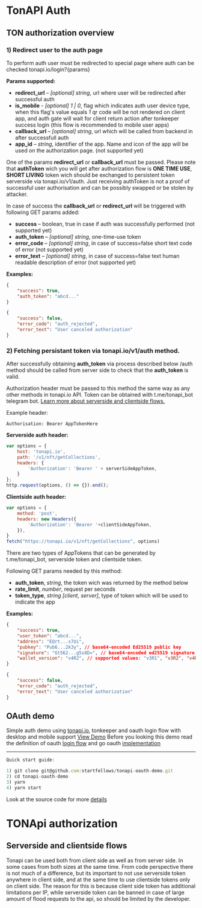 # TonAPI Auth

## TON authorization overview
### 1) Redirect user to the auth page
To perform auth user must be redirected to special page where auth can be checked
tonapi.io/login?{params}

**Params supported:**
* **redirect_url** – *[optional]* *string*, url where user will be redirected after successful auth
* **is_mobile** - *[optional]* *1 | 0*, flag which indicates auth user device type, when this flag's value equals *1* qr code will be not rendered on client app, and auth gate will wait for client return action after tonkeeper success login (this flow is recommended to mobile user apps)
* **callback_url** – *[optional]* *string*, url which will be called from backend in after successfull auth
* **app_id** – *string*, identifier of the app. Name and icon of the app will be used on the authorization page. (not supported yet)


One of the params **redirect_url** or **callback_url** must be passed. Please note that **authToken** wich you will get after authorization flow is **ONE TIME USE**, **SHORT LIVING** token wich should be exchanged to persistent token serverside via tonapi.io/v1/auth. Just receiving authToken is not a proof of successful user authorisation and can be possibly swapped or be stolen by attacker.

In case of success the **callback_url** or **redirect_url** will be triggered with following GET params added:
* **success** – boolean, true in case if auth was successfully performed (not supported yet)
* **auth_token** – *[optional]* *string*, one-time-use token  
* **error_code** – *[optional]* *string*, in case of success=false short text code of error (not supported yet)
* **error_text** – *[optional]* *string*, in case of success=false text human readable description of error (not supported yet)

**Examples:**
```JSON
{
    "success": true,
    "auth_token": "abcd..."
}
```
```JSON
{
    "success": false,
    "error_code": "auth_rejected",
    "error_text": "User canceled authorization"
}
```

### 2) Fetching persistant token via tonapi.io/v1/auth method.
After successfully obtaining **auth_token** via process described below /auth method should be called from server side to check that the **auth_token** is valid.

Authorization header must be passed to this method the same way as any other methods in tonapi.io API. Token can be obtained with t.me/tonapi_bot telegram bot. [Learn more about serverside and clientside flows.](#serverside-and-clientside-flows)

Example header:
```
Authorisation: Bearer AppTokenHere
```
**Serverside auth header:**
```javascript
var options = {
    host: 'tonapi.io',
    path: '/v1/nft/getCollections',
    headers: {
        'Authorization': 'Bearer ' + serverSideAppToken,
    }
};
http.request(options, () => {}).end();
```

**Clientside auth header:**
```javascript
var options = {
    method: 'post', 
    headers: new Headers({
        'Authorization': 'Bearer '+clientSideAppToken, 
    }), 
}
fetch("https://tonapi.io/v1/nft/getCollections", options)
```

There are two types of AppTokens that can be generated by t.me/tonapi_bot, serverside token and clientside token.


Following GET params needed by this method:
* **auth_token**, *string*, the token wich was returned by the method below
* **rate_limit**, *number*, request per seconds
* **token_type**, *string [client, server]*, type of token which will be used to indicate the app

**Examples:**
```JSON
{
    "success": true,
    "user_token": "abcd...",
    "address": "EQrt...s7Ui",    
    "pubkey": "Pub6...2k3y", // base64-encoded Ed25519 public key
    "signature": "Gt562...g5s8D=", // base64-encoded ed25519 signature
    "wallet_version": "v4R2", // supported values: "v3R1", "v3R2", "v4R1", "v4R2"
}
```
```JSON
{
    "success": false,
    "error_code": "auth_rejected",
    "error_text": "User canceled authorization"
}
```




## OAuth demo
Simple auth demo using [tonapi.io](https://tonapi.io/), tonkeeper and oauth login flow with desktop and mobile support
[View Demo](https://tonapi-oauth.herokuapp.com/)
Before you looking this demo read the definition of oauth [login flow](https://www.techtarget.com/searchapparchitecture/definition/OAuth) and go oauth [implementation](https://github.com/go-oauth2/oauth2)

***
```javascript
Quick start guide:

1) git clone git@github.com:startfellows/tonapi-oauth-demo.git
2) cd tonapi-oauth-demo
3) yarn
4) yarn start
```

Look at the source code for more [details](https://github.com/startfellows/tonapi-oauth-demo/blob/master/src/App.tsx)


# TONApi authorization

## Serverside and clientside flows

Tonapi can be used both from client side as well as from server side. In some cases from both sizes at the same time. From code perspective there is not much of a difference, but its important to not use serverside token anywhere in client side, and at the same time to use clientside tokens only on client side. The reason for this is because client side token has additional limitations per IP, while serverside token can be banned in case of large amount of flood requests to the api, so should be limited by the developer.

